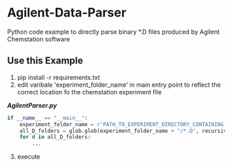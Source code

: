 # Agilent-Data-Parser
Python code example to directly parse binary *.D files produced by Agilent Chemstation software


## Use this Example
1. pip install -r requirements.txt
2. edit varibale 'experiment_folder_name' in main entry point to reflect the correct location fo the chemstation experiment file

***AgilentParser.py***
```python
if __name__ == "__main__":
    experiment_folder_name = r'PATH_TO_EXPERIMENT_DIRECTORY_CONTAINING_.D_SUBDIRECTORIES'  # <---edit this line
    all_D_folders = glob.glob(experiment_folder_name + "/*.D", recursive=False)
    for d in all_D_folders:
        ...
```
3. execute
